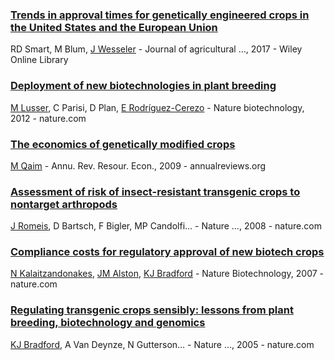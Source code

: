 



 



### [Trends in approval times for genetically engineered crops in the United States and the European Union](https://onlinelibrary.wiley.com/doi/abs/10.1111/1477-9552.12171)

RD Smart, M Blum, [J Wesseler](https://scholar.google.com/citations?user=3gWnAYsAAAAJ&hl=en&oi=sra) - Journal of agricultural …, 2017 - Wiley Online Library





### [Deployment of new biotechnologies in plant breeding](https://www.nature.com/articles/nbt.2142.pdf?origin=ppub)

[M Lusser](https://scholar.google.com/citations?user=8AmCHKEAAAAJ&hl=en&oi=sra), C Parisi, D Plan, [E Rodríguez-Cerezo](https://scholar.google.com/citations?user=ZtBQjvsAAAAJ&hl=en&oi=sra) - Nature biotechnology, 2012 - nature.com



### [The economics of genetically modified crops](https://www.annualreviews.org/doi/abs/10.1146/annurev.resource.050708.144203)

[M Qaim](https://scholar.google.com/citations?user=K_gFzBcAAAAJ&hl=en&oi=sra) - Annu. Rev. Resour. Econ., 2009 - annualreviews.org



### [Assessment of risk of insect-resistant transgenic crops to nontarget arthropods](https://www.nature.com/articles/nbt1381)

[J Romeis](https://scholar.google.com/citations?user=t4L7yOcAAAAJ&hl=en&oi=sra), D Bartsch, F Bigler, MP Candolfi… - Nature …, 2008 - nature.com



### [Compliance costs for regulatory approval of new biotech crops](https://www.nature.com/articles/nbt0507-509)

[N Kalaitzandonakes](https://scholar.google.com/citations?user=3Zx_p4cAAAAJ&hl=en&oi=sra), [JM Alston](https://scholar.google.com/citations?user=8SR5ATEAAAAJ&hl=en&oi=sra), [KJ Bradford](https://scholar.google.com/citations?user=JfNfjMkAAAAJ&hl=en&oi=sra) - Nature Biotechnology, 2007 - nature.com



### [Regulating transgenic crops sensibly: lessons from plant breeding, biotechnology and genomics](https://www.nature.com/articles/nbt1084)

[KJ Bradford](https://scholar.google.com/citations?user=JfNfjMkAAAAJ&hl=en&oi=sra), A Van Deynze, N Gutterson… - Nature …, 2005 - nature.com